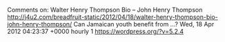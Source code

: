 Comments on: Walter Henry Thompson Bio – John Henry Thompson http://j4u2.com/breadfruit-static/2012/04/18/walter-henry-thompson-bio-john-henry-thompson/ Can Jamaican youth benefit from ...? Wed, 18 Apr 2012 04:23:37 +0000  hourly   1  https://wordpress.org/?v=5.2.4